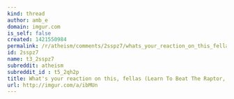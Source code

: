 ```yaml
---
kind: thread
author: amb_e
domain: imgur.com
is_self: false
created: 1421550984
permalink: /r/atheism/comments/2sspz7/whats_your_reaction_on_this_fellas_learn_to_beat/
id: 2sspz7
name: t3_2sspz7
subreddit: atheism
subreddit_id : t5_2qh2p
title: What's your reaction on this, fellas (Learn To Beat The Raptor, a repost from r/GetMotivated) ?
url: http://imgur.com/a/ibMUn
---
```



